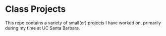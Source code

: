 # Class Projects

This repo contains a variety of small(er) projects I have worked on, primarily during my time at UC Santa Barbara.